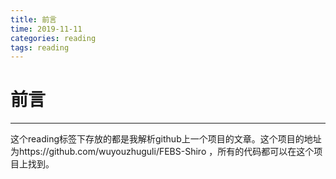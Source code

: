 ```yaml
---
title: 前言
time: 2019-11-11
categories: reading
tags: reading
---
```


# 前言
---
这个reading标签下存放的都是我解析github上一个项目的文章。这个项目的地址为https://github.com/wuyouzhuguli/FEBS-Shiro ，所有的代码都可以在这个项目上找到。